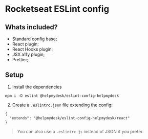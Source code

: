 # Rocketseat ESLint config

## Whats included?

- Standard config base;
- React plugin;
- React Hooks plugin;
- JSX a11y plugin;
- Prettier;

## Setup

1. Install the dependencies
```
npm i -D eslint @helpmydesk/eslint-config-helpmydesk
```

2. Create a `.eslintrc.json` file extending the config:
```
{
  "extends": "@helpmydesk/eslint-config-helpmydesk/react"
}
```

> You can also use a `.eslintrc.js` instead of JSON if you prefer.
